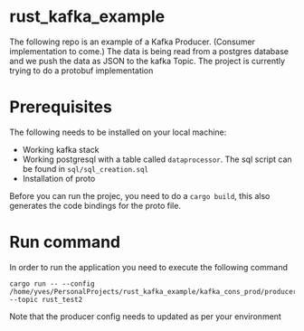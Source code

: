 # rust_kafka_example
The following repo is an example of a Kafka Producer. (Consumer implementation to come.)
The data is being read from a postgres database and we push the data as JSON to the kafka Topic.
The project is currently trying to do a protobuf implementation

# Prerequisites
The following needs to be installed on your local machine:
* Working kafka stack
* Working postgresql with a table called `dataprocessor`. The sql script can be found in `sql/sql_creation.sql`
* Installation of proto

Before you can run the projec, you need to do a `cargo build`, this also generates the code bindings for the proto file.

# Run command
In order to run the application you need to execute the following command
```
cargo run -- --config /home/yves/PersonalProjects/rust_kafka_example/kafka_cons_prod/producer.config --topic rust_test2
```
Note that the producer config needs to updated as per your environment

